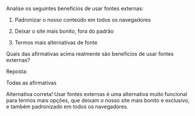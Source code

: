 Analise os seguintes benefícios de usar fontes externas:

1) Padronizar o nosso conteúdo em todos os navegadores

2) Deixar o site mais bonito, fora do padrão

3) Termos mais alternativas de fonte

Quais das afirmativas acima realmente são benefícios de usar fontes externas?

Reposta:

Todas as afirmativas


Alternativa correta! Usar fontes externas é uma alternativa muito funcional para termos mais opções, que deixam o nosso site mais bonito e exclusivo, e também padronizado em todos os navegadores.